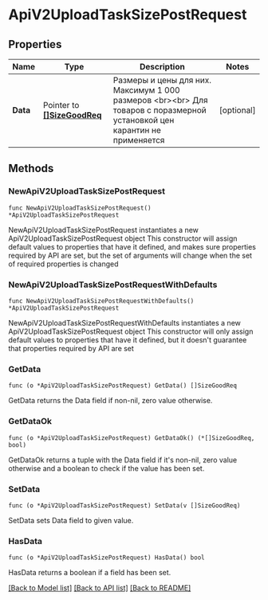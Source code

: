 # ApiV2UploadTaskSizePostRequest

## Properties

Name | Type | Description | Notes
------------ | ------------- | ------------- | -------------
**Data** | Pointer to [**[]SizeGoodReq**](SizeGoodReq.md) | Размеры и цены для них. Максимум 1 000 размеров &lt;br&gt;&lt;br&gt; Для товаров с поразмерной установкой цен карантин не применяется  | [optional] 

## Methods

### NewApiV2UploadTaskSizePostRequest

`func NewApiV2UploadTaskSizePostRequest() *ApiV2UploadTaskSizePostRequest`

NewApiV2UploadTaskSizePostRequest instantiates a new ApiV2UploadTaskSizePostRequest object
This constructor will assign default values to properties that have it defined,
and makes sure properties required by API are set, but the set of arguments
will change when the set of required properties is changed

### NewApiV2UploadTaskSizePostRequestWithDefaults

`func NewApiV2UploadTaskSizePostRequestWithDefaults() *ApiV2UploadTaskSizePostRequest`

NewApiV2UploadTaskSizePostRequestWithDefaults instantiates a new ApiV2UploadTaskSizePostRequest object
This constructor will only assign default values to properties that have it defined,
but it doesn't guarantee that properties required by API are set

### GetData

`func (o *ApiV2UploadTaskSizePostRequest) GetData() []SizeGoodReq`

GetData returns the Data field if non-nil, zero value otherwise.

### GetDataOk

`func (o *ApiV2UploadTaskSizePostRequest) GetDataOk() (*[]SizeGoodReq, bool)`

GetDataOk returns a tuple with the Data field if it's non-nil, zero value otherwise
and a boolean to check if the value has been set.

### SetData

`func (o *ApiV2UploadTaskSizePostRequest) SetData(v []SizeGoodReq)`

SetData sets Data field to given value.

### HasData

`func (o *ApiV2UploadTaskSizePostRequest) HasData() bool`

HasData returns a boolean if a field has been set.


[[Back to Model list]](../README.md#documentation-for-models) [[Back to API list]](../README.md#documentation-for-api-endpoints) [[Back to README]](../README.md)


